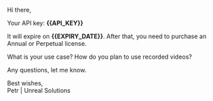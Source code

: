 Hi there,

Your API key: **{{API_KEY}}**

It will expire on **{{EXPIRY_DATE}}**. After that, you need to purchase an Annual or Perpetual license.

What is your use case? How do you plan to use recorded videos?

Any questions, let me know.

Best wishes,  
Petr | Unreal Solutions